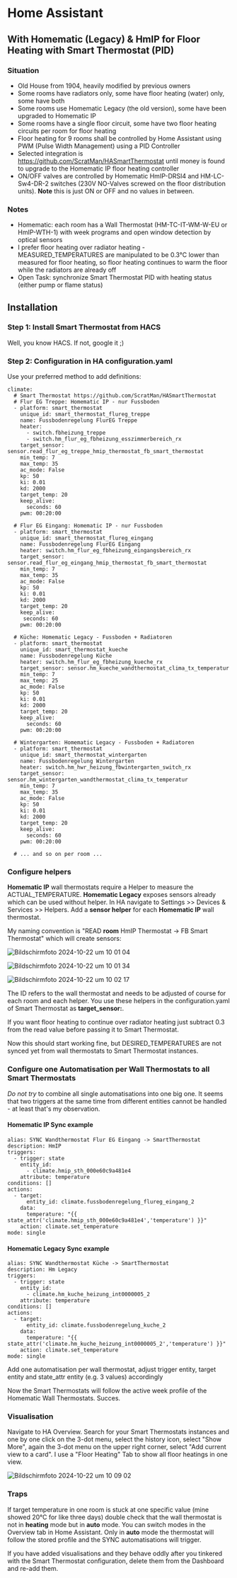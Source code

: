 # Home Assistant
## With Homematic (Legacy) & HmIP for Floor Heating with Smart Thermostat (PID)

### Situation
- Old House from 1904, heavily modified by previous owners
- Some rooms have radiators only, some have floor heating (water) only, some have both
- Some rooms use Homematic Legacy (the old version), some have been upgraded to Homematic IP
- Some rooms have a single floor circuit, some have two floor heating circuits per room for floor heating
- Floor heating for 9 rooms shall be controlled by Home Assistant using PWM (Pulse Width Management) using a PID Controller
- Selected integration is https://github.com/ScratMan/HASmartThermostat until money is found to upgrade to the Homematic IP floor heating controller
- ON/OFF valves are controlled by Homematic HmIP-DRSI4 and HM-LC-Sw4-DR-2 switches (230V NO-Valves screwed on the floor distribution units). **Note** this is just ON or OFF and no values in between.
  
### Notes
- Homematic: each room has a Wall Thermostat (HM-TC-IT-WM-W-EU or HmIP-WTH-1) with week programs and open window detection by optical sensors
- I prefer floor heating over radiator heating - MEASURED_TEMPERATURES are manipulated to be 0.3°C lower than measured for floor heating, so floor heating continues to warm the floor while the radiators are already off
- Open Task: synchronize Smart Thermostat PID with heating status (either pump or flame status)

## Installation
### Step 1: Install Smart Thermostat from HACS
Well, you know HACS. If not, google it ;)

### Step 2: Configuration in HA configuration.yaml
Use your preferred method to add definitions:

````
climate:
  # Smart Thermostat https://github.com/ScratMan/HASmartThermostat
  # Flur EG Treppe: Homematic IP - nur Fussboden
  - platform: smart_thermostat
    unique_id: smart_thermostat_flureg_treppe
    name: Fussbodenregelung FlurEG Treppe
    heater: 
      - switch.fbheizung_treppe
      - switch.hm_flur_eg_fbheizung_esszimmerbereich_rx
    target_sensor: sensor.read_flur_eg_treppe_hmip_thermostat_fb_smart_thermostat
    min_temp: 7
    max_temp: 35
    ac_mode: False
    kp: 50
    ki: 0.01
    kd: 2000
    target_temp: 20
    keep_alive:
      seconds: 60
    pwm: 00:20:00

  # Flur EG Eingang: Homematic IP - nur Fussboden
  - platform: smart_thermostat
    unique_id: smart_thermostat_flureg_eingang
    name: Fussbodenregelung FlurEG Eingang
    heater: switch.hm_flur_eg_fbheizung_eingangsbereich_rx
    target_sensor: sensor.read_flur_eg_eingang_hmip_thermostat_fb_smart_thermostat 
    min_temp: 7
    max_temp: 35            
    ac_mode: False          
    kp: 50                  
    ki: 0.01                
    kd: 2000                
    target_temp: 20         
    keep_alive:             
     seconds: 60            
    pwm: 00:20:00

  # Küche: Homematic Legacy - Fussboden + Radiatoren
  - platform: smart_thermostat
    unique_id: smart_thermostat_kueche
    name: Fussbodenregelung Küche
    heater: switch.hm_flur_eg_fbheizung_kueche_rx
    target_sensor: sensor.hm_kueche_wandthermostat_clima_tx_temperatur
    min_temp: 7             
    max_temp: 25            
    ac_mode: False          
    kp: 50                  
    ki: 0.01                
    kd: 2000                
    target_temp: 20         
    keep_alive:             
      seconds: 60           
    pwm: 00:20:00           
                            
  # Wintergarten: Homematic Legacy - Fussboden + Radiatoren
  - platform: smart_thermostat
    unique_id: smart_thermostat_wintergarten
    name: Fussbodenregelung Wintergarten
    heater: switch.hm_hwr_heizung_fbwintergarten_switch_rx
    target_sensor: sensor.hm_wintergarten_wandthermostat_clima_tx_temperatur
    min_temp: 7             
    max_temp: 35            
    ac_mode: False          
    kp: 50                  
    ki: 0.01                
    kd: 2000                
    target_temp: 20         
    keep_alive:             
      seconds: 60           
    pwm: 00:20:00

  # ... and so on per room ...
````

### Configure helpers
**Homematic IP** wall thermostats require a Helper to measure the ACTUAL_TEMPERATURE. **Homematic Legacy** exposes sensors already which can be used without helper.
In HA navigate to Settings >> Devices & Services >> Helpers. Add a **sensor helper** for each **Homematic IP** wall thermostat.

My naming convention is "READ **room** HmIP Thermostat -> FB Smart Thermostat" which will create sensors:

![Bildschirmfoto 2024-10-22 um 10 01 04](https://github.com/user-attachments/assets/4c9b0b36-a546-4421-bea7-7ba802809353)

![Bildschirmfoto 2024-10-22 um 10 01 34](https://github.com/user-attachments/assets/9f0b9882-38e8-41e0-92f1-9d436145616f)

![Bildschirmfoto 2024-10-22 um 10 02 17](https://github.com/user-attachments/assets/3c094467-dd4a-46eb-88a5-304ec00be0c0)

The ID refers to the wall thermostat and needs to be adjusted of course for each room and each helper.
You use these helpers in the configuration.yaml of Smart Thermostat as **target_sensor:**.

If you want floor heating to continue over radiator heating just subtract 0.3 from the read value before passing it to Smart Thermostat.

Now this should start working fine, but DESIRED_TEMPERATURES are not synced yet from wall thermostats to Smart Thermostat instances.

### Configure one Automatisation per Wall Thermostats to all Smart Thermostats
*Do not try* to combine all single automatisations into one big one. It seems that two triggers at the same time from different entities cannot be handled - at least that's my observation.

#### Homematic IP Sync example
````
alias: SYNC Wandthermostat Flur EG Eingang -> SmartThermostat
description: HmIP
triggers:
  - trigger: state
    entity_id:
      - climate.hmip_sth_000e60c9a481e4
    attribute: temperature
conditions: []
actions:
  - target:
      entity_id: climate.fussbodenregelung_flureg_eingang_2
    data:
      temperature: "{{ state_attr('climate.hmip_sth_000e60c9a481e4','temperature') }}"
    action: climate.set_temperature
mode: single
````

#### Homematic Legacy Sync example
````
alias: SYNC Wandthermostat Küche -> SmartThermostat
description: Hm Legacy
triggers:
  - trigger: state
    entity_id:
      - climate.hm_kuche_heizung_int0000005_2
    attribute: temperature
conditions: []
actions:
  - target:
      entity_id: climate.fussbodenregelung_kuche_2
    data:
      temperature: "{{ state_attr('climate.hm_kuche_heizung_int0000005_2','temperature') }}"
    action: climate.set_temperature
mode: single
````

Add one automatisation per wall thermostat, adjust trigger entity, target entity and state_attr entity (e.g. 3 values) accordingly

Now the Smart Thermostats will follow the active week profile of the Homematic Wall Thermostats. Succes.

### Visualisation
Navigate to HA Overview. Search for your Smart Thermostats instances and one by one click on the 3-dot menu, select the history icon, select "Show More", again the 3-dot menu on the upper right corner, select "Add current view to a card".
I use a "Floor Heating" Tab to show all floor heatings in one view.

![Bildschirmfoto 2024-10-22 um 10 09 02](https://github.com/user-attachments/assets/3cf34d30-0108-4e2b-93c3-8bf215ea4071)

### Traps
If target temperature in one room is stuck at one specific value (mine showed 20°C for like three days) double check that the wall thermostat is not in **heating** mode but in **auto** mode. You can switch modes in the Overview tab in Home Assistant. Only in **auto** mode the thermostat will follow the stored profile and the SYNC automatisations will trigger.

If you have added visualisations and they behave oddly after you tinkered with the Smart Thermostat configuration, delete them from the Dashboard and re-add them.
